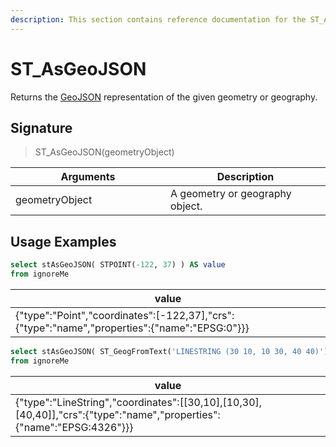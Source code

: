 ```yaml
---
description: This section contains reference documentation for the ST_AsGeoJSON function.
---
```


# ST\_AsGeoJSON

Returns the [GeoJSON](https://datatracker.ietf.org/doc/html/rfc7946) representation of the given geometry or geography.

## Signature

> ST\_AsGeoJSON(geometryObject)

<table><thead><tr><th width="232">Arguments</th><th>Description</th></tr></thead><tbody><tr><td>geometryObject</td><td>A geometry or geography object.</td></tr></tbody></table>

## Usage Examples

```sql
select stAsGeoJSON( STPOINT(-122, 37) ) AS value
from ignoreMe
```

| value                                                                                           |
| ----------------------------------------------------------------------------------------------- |
| {"type":"Point","coordinates":\[-122,37],"crs":{"type":"name","properties":{"name":"EPSG:0"\}}} |



```sql
select stAsGeoJSON( ST_GeogFromText('LINESTRING (30 10, 10 30, 40 40)') ) AS value
from ignoreMe 
```

| value                                                                                                                      |
| -------------------------------------------------------------------------------------------------------------------------- |
| {"type":"LineString","coordinates":\[\[30,10],\[10,30],\[40,40]],"crs":{"type":"name","properties":{"name":"EPSG:4326"\}}} |

